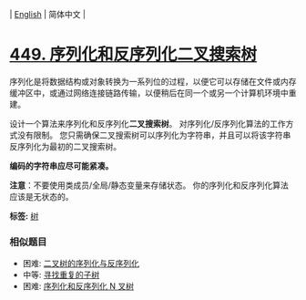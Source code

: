| [English](README_EN.md) | 简体中文 |

# [449. 序列化和反序列化二叉搜索树](https://leetcode-cn.com/problems/serialize-and-deserialize-bst)
<p>序列化是将数据结构或对象转换为一系列位的过程，以便它可以存储在文件或内存缓冲区中，或通过网络连接链路传输，以便稍后在同一个或另一个计算机环境中重建。</p>

<p>设计一个算法来序列化和反序列化<strong>二叉搜索树</strong>。 对序列化/反序列化算法的工作方式没有限制。 您只需确保二叉搜索树可以序列化为字符串，并且可以将该字符串反序列化为最初的二叉搜索树。</p>

<p><strong>编码的字符串应尽可能紧凑。</strong></p>

<p><strong>注意</strong>：不要使用类成员/全局/静态变量来存储状态。 你的序列化和反序列化算法应该是无状态的。</p>

**标签:**  [树](https://leetcode-cn.com/tag/tree) 
 ### 相似题目
- 困难:	[二叉树的序列化与反序列化](https://leetcode-cn.com/problems/serialize-and-deserialize-binary-tree) 
- 中等:	[寻找重复的子树](https://leetcode-cn.com/problems/find-duplicate-subtrees) 
- 困难:	[序列化和反序列化 N 叉树](https://leetcode-cn.com/problems/serialize-and-deserialize-n-ary-tree) 
